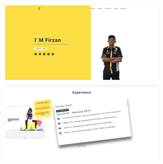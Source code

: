![ScreenShot 1](https://raw.githubusercontent.com/Firzan97/Gatsby-personal-blog/master/src/assets/firzanio1.PNG)

![ScreenShot 2](https://raw.githubusercontent.com/Firzan97/Gatsby-personal-blog/master/src/assets/firzanio2.PNG)
